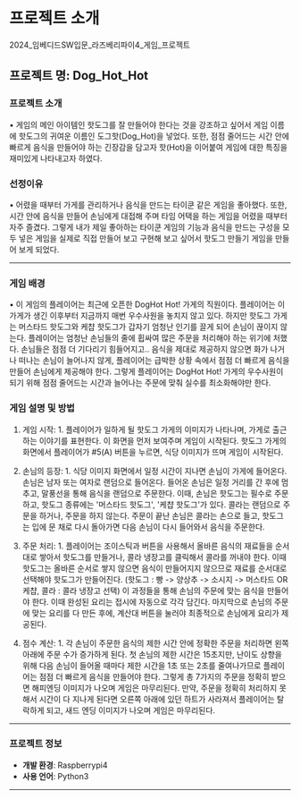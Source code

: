 # 프로젝트 소개
2024_임베디드SW입문_라즈베리파이4_게임_프로젝트

## 프로젝트 명: Dog_Hot_Hot

### 프로젝트 소개
• 게임의 메인 아이템인 핫도그를 잘 만들어야 한다는 것을 강조하고 싶어서 게임 이름에 
   핫도그의 귀여운 이름인 도그핫(Dog_Hot)을 넣었다. 또한, 점점 줄어드는 시간 안에 
   빠르게 음식을 만들어야 하는 긴장감을 담고자 핫(Hot)을 이어붙여 게임에 대한 특징을 
   재미있게 나타내고자 하였다.

### 선정이유
• 어렸을 때부터 가게를 관리하거나 음식을 만드는 타이쿤 같은 게임을 좋아했다. 또한, 
  시간 안에 음식을 만들어 손님에게 대접해 주며 타임 어택을 하는 게임을 어렸을 때부터 
  자주 즐겼다. 그렇게 내가 제일 좋아하는 타이쿤 게임의 기능과 음식을 만드는 
  구성을 모두 넣은 게임을 실제로 직접 만들어 보고 구현해 보고 싶어서 핫도그 만들기 
  게임을 만들어 보게 되었다.

---
### 게임 배경
• 이 게임의 플레이어는 최근에 오픈한 DogHot Hot! 가게의 직원이다.
  플레이어는 이 가게가 생긴 이후부터 지금까지 매번 우수사원을 놓치지 않고 있다.
  하지만 핫도그 가게는 머스타드 핫도그와 케챱 핫도그가 갑자기 엄청난 인기를 
  끌게 되어 손님이 끊이지 않는다. 플레이어는 엄청난 손님들의 줄에 휩싸여 많은 주문을 
  처리해야 하는 위기에 처했다. 손님들은 점점 더 기다리기 힘들어지고.. 음식을 제대로
  제공하지 않으면 화가 나거나 떠나는 손님이 늘어나지 않게, 플레이어는 급박한 상황 
  속에서 점점 더 빠르게 음식을 만들어 손님에게 제공해야 한다. 그렇게 플레이어는 
  DogHot Hot! 가게의 우수사원이 되기 위해 점점 줄어드는 시간과 늘어나는 주문에 
  맞춰 실수를 최소화해야만 한다.


### 게임 설명 및 방법
1. 게임 시작: 1. 플레이어가 일하게 될 핫도그 가게의 이미지가 나타나며, 가게로 
		   출근하는 이야기를 표현한다. 이 화면을 먼저 보여주며 게임이 시작된다.
  	   핫도그 가게의 화면에서 플레이어가 #5(A) 버튼을 누르면, 
		   식당 이미지가 뜨며 게임이 시작된다.

2. 손님의 등장: 1. 식당 이미지 화면에서 일정 시간이 지나면 손님이 가게에 들어온다.
		     손님은 남자 또는 여자로 랜덤으로 들어온다. 들어온 손님은 일정 
		     거리를 간 후에 멈추고, 말풍선을 통해 음식을 랜덤으로 주문한다.
		     이때, 손님은 핫도그는 필수로 주문하고, 핫도그 종류에는 
		     '머스타드 핫도그', '케챱 핫도그'가 있다. 콜라는 랜덤으로 주문을 
		     하거나, 주문을 하지 않는다. 주문이 끝난 손님은 콜라는 손으로 들고,
		     핫도그는 입에 문 채로 다시 돌아가면 다음 손님이 다시 들어와서 
		     음식을 주문한다.

3. 주문 처리: 1. 플레이어는 조이스틱과 버튼을 사용해서 올바른 음식의 재료들을 
		    순서대로 쌓아서 핫도그를 만들거나, 콜라 냉장고를 클릭해서 콜라를 
              꺼내야 한다. 이때 핫도그는 올바른 순서로 쌓지 않으면 음식이 
  	   만들어지지 않으므로 재료를 순서대로 선택해야 핫도그가 만들어진다. 		    (핫도그 : 빵 -> 양상추 -> 소시지 -> 머스타드 OR 케챱, 
		    콜라 : 콜라 냉장고 선택) 이 과정들을 통해 손님의 주문에 맞는 음식을
		    만들어야 한다. 이때 완성된 요리는 접시에 자동으로 각각 담긴다. 
  	    마지막으로 손님의 주문에 맞는 요리를 다 만든 후에, 계산대 버튼을
	            눌러야 최종적으로 손님에게 요리가 제공된다.

4. 점수 계산: 1. 각 손님이 주문한 음식의 제한 시간 안에 정확한 주문을 처리하면 왼쪽
		    아래에 주문 수가 증가하게 된다. 첫 손님의 제한 시간은 15초지만, 
		    난이도 상향을 위해 다음 손님이 들어올 때마다 제한 시간을 1초 또는
 		    2초를 줄여나가므로 플레이어는 점점 더 빠르게 음식을 만들어야 한다.
    	    그렇게 총 7가지의 주문을 정확히 받으면 해피엔딩 이미지가 나오며 
		    게임은 마무리된다. 만약, 주문을 정확히 처리하지 못해서 시간이 다 
		    지나게 된다면 오른쪽 아래에 있던 하트가 사라져서 플레이어는 
		    탈락하게 되고, 새드 엔딩 이미지가 나오며 게임은 마무리된다.


---

### 프로젝트 정보

- **개발 환경**: Raspberrypi4
- **사용 언어**: Python3

---
